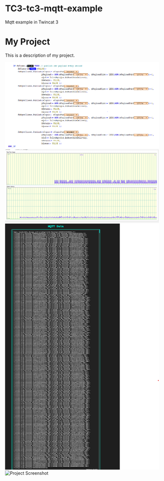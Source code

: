 # TC3-tc3-mqtt-example
Mqtt example in Twincat 3
# My Project

This is a description of my project.

![Project Screenshot](Images/PLC_sendmqtt.PNG)
![Project Screenshot](Images/PLC_usage.PNG)
![Project Screenshot](Images/mqtt_360_valusSendOverMqtt.png)
![Project Screenshot](mqtt_web_data.png)
